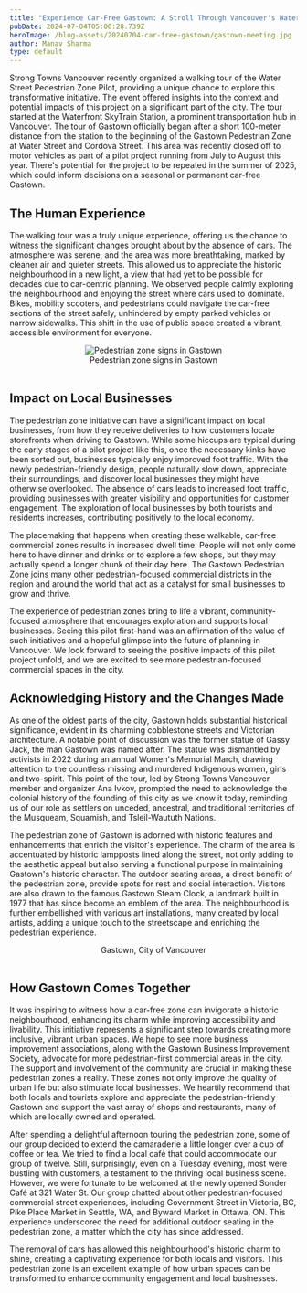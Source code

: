 ```yaml
---
title: "Experience Car-Free Gastown: A Stroll Through Vancouver's Water Street Pedestrian Zone"
pubDate: 2024-07-04T05:00:28.739Z
heroImage: /blog-assets/20240704-car-free-gastown/gastown-meeting.jpg
author: Manav Sharma
type: default
---
```


Strong Towns Vancouver recently organized a walking tour of the Water Street Pedestrian Zone Pilot, providing a unique chance to explore this transformative initiative. The event offered insights into the context and potential impacts of this project on a significant part of the city. The tour started at the Waterfront SkyTrain Station, a prominent transportation hub in Vancouver. The tour of Gastown officially began after a short 100-meter distance from the station to the beginning of the Gastown Pedestrian Zone at Water Street and Cordova Street. This area was recently closed off to motor vehicles as part of a pilot project running from July to August this year. There's potential for the project to be repeated in the summer of 2025, which could inform decisions on a seasonal or permanent car-free Gastown.

## The Human Experience

The walking tour was a truly unique experience, offering us the chance to witness the significant changes brought about by the absence of cars. The atmosphere was serene, and the area was more breathtaking, marked by cleaner air and quieter streets. This allowed us to appreciate the historic neighbourhood in a new light, a view that had yet to be possible for decades due to car-centric planning. We observed people calmly exploring the neighbourhood and enjoying the street where cars used to dominate. Bikes, mobility scooters, and pedestrians could navigate the car-free sections of the street safely, unhindered by empty parked vehicles or narrow sidewalks. This shift in the use of public space created a vibrant, accessible environment for everyone.

<center><img src="/blog-assets/20240704-car-free-gastown/1.jpeg" alt="Pedestrian zone signs in Gastown"></center>
<center>Pedestrian zone signs in Gastown</center><br/>

## Impact on Local Businesses

The pedestrian zone initiative can have a significant impact on local businesses, from how they receive deliveries to how customers locate storefronts when driving to Gastown. While some hiccups are typical during the early stages of a pilot project like this, once the necessary kinks have been sorted out, businesses typically enjoy improved foot traffic. With the newly pedestrian-friendly design, people naturally slow down, appreciate their surroundings, and discover local businesses they might have otherwise overlooked. The absence of cars leads to increased foot traffic, providing businesses with greater visibility and opportunities for customer engagement. The exploration of local businesses by both tourists and residents increases, contributing positively to the local economy.

The placemaking that happens when creating these walkable, car-free commercial zones results in increased dwell time. People will not only come here to have dinner and drinks or to explore a few shops, but they may actually spend a longer chunk of their day here. The Gastown Pedestrian Zone joins many other pedestrian-focused commercial districts in the region and around the world that act as a catalyst for small businesses to grow and thrive.

The experience of pedestrian zones bring to life a vibrant, community-focused atmosphere that encourages exploration and supports local businesses. Seeing this pilot first-hand was an affirmation of the value of such initiatives and a hopeful glimpse into the future of planning in Vancouver. We look forward to seeing the positive impacts of this pilot project unfold, and we are excited to see more pedestrian-focused commercial spaces in the city.

## Acknowledging History and the Changes Made

As one of the oldest parts of the city, Gastown holds substantial historical significance, evident in its charming cobblestone streets and Victorian architecture. A notable point of discussion was the former statue of Gassy Jack, the man Gastown was named after. The statue was dismantled by activists in 2022 during an annual Women's Memorial March, drawing attention to the countless missing and murdered Indigenous women, girls and two-spirit. This point of the tour, led by Strong Towns Vancouver member and organizer Ana Ivkov, prompted the need to acknowledge the colonial history of the founding of this city as we know it today, reminding us of our role as settlers on unceded, ancestral, and traditional territories of the Musqueam, Squamish, and Tsleil-Waututh Nations.

The pedestrian zone of Gastown is adorned with historic features and enhancements that enrich the visitor's experience. The charm of the area is accentuated by historic lampposts lined along the street, not only adding to the aesthetic appeal but also serving a functional purpose in maintaining Gastown's historic character. The outdoor seating areas, a direct benefit of the pedestrian zone, provide spots for rest and social interaction. Visitors are also drawn to the famous Gastown Steam Clock, a landmark built in 1977 that has since become an emblem of the area. The neighbourhood is further embellished with various art installations, many created by local artists, adding a unique touch to the streetscape and enriching the pedestrian experience.

<center><img src="/blog-assets/20240704-car-free-gastown/2.png" alt=""></center>
<center>Gastown, City of Vancouver</center><br/>

## How Gastown Comes Together

It was inspiring to witness how a car-free zone can invigorate a historic neighbourhood, enhancing its charm while improving accessibility and livability. This initiative represents a significant step towards creating more inclusive, vibrant urban spaces. We hope to see more business improvement associations, along with the Gastown Business Improvement Society, advocate for more pedestrian-first commercial areas in the city. The support and involvement of the community are crucial in making these pedestrian zones a reality. These zones not only improve the quality of urban life but also stimulate local businesses. We heartily recommend that both locals and tourists explore and appreciate the pedestrian-friendly Gastown and support the vast array of shops and restaurants, many of which are locally owned and operated.

After spending a delightful afternoon touring the pedestrian zone, some of our group decided to extend the camaraderie a little longer over a cup of coffee or tea. We tried to find a local café that could accommodate our group of twelve. Still, surprisingly, even on a Tuesday evening, most were bustling with customers, a testament to the thriving local business scene. However, we were fortunate to be welcomed at the newly opened Sonder Café at 321 Water St. Our group chatted about other pedestrian-focused commercial street experiences, including Government Street in Victoria, BC, Pike Place Market in Seattle, WA, and Byward Market in Ottawa, ON. This experience underscored the need for additional outdoor seating in the pedestrian zone, a matter which the city has since addressed.

The removal of cars has allowed this neighbourhood's historic charm to shine, creating a captivating experience for both locals and visitors. This pedestrian zone is an excellent example of how urban spaces can be transformed to enhance community engagement and local businesses.
